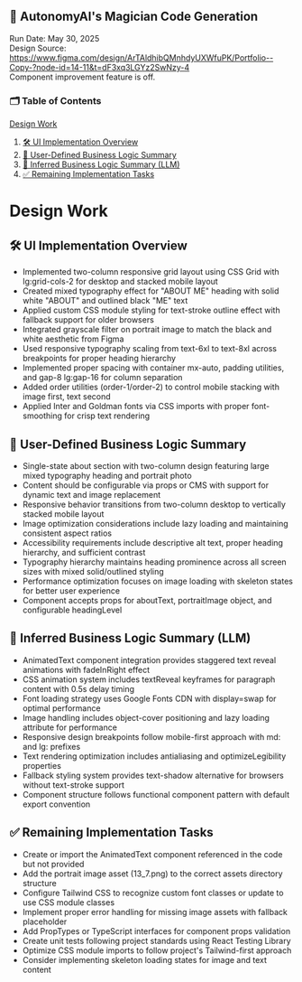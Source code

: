 
## 🧙 AutonomyAI's Magician Code Generation
Run Date: May 30, 2025  
Design Source: https://www.figma.com/design/ArTAldhibQMnhdyUXWfuPK/Portfolio--Copy-?node-id=14-11&t=dF3xq3LGYz2SwNzy-4  
Component improvement feature is off.

### 🗂 Table of Contents
[Design Work](#design-work)
1. [🛠 UI Implementation Overview](#🛠-ui-implementation-overview)
2. [🧠 User-Defined Business Logic Summary](#🧠-user-defined-business-logic-summary)
3. [🤖 Inferred Business Logic Summary (LLM)](#🤖-inferred-business-logic-summary-llm)
4. [✅ Remaining Implementation Tasks](#✅-remaining-implementation-tasks)


# Design Work
## 🛠 UI Implementation Overview
- Implemented two-column responsive grid layout using CSS Grid with lg:grid-cols-2 for desktop and stacked mobile layout
- Created mixed typography effect for "ABOUT ME" heading with solid white "ABOUT" and outlined black "ME" text
- Applied custom CSS module styling for text-stroke outline effect with fallback support for older browsers
- Integrated grayscale filter on portrait image to match the black and white aesthetic from Figma
- Used responsive typography scaling from text-6xl to text-8xl across breakpoints for proper heading hierarchy
- Implemented proper spacing with container mx-auto, padding utilities, and gap-8 lg:gap-16 for column separation
- Added order utilities (order-1/order-2) to control mobile stacking with image first, text second
- Applied Inter and Goldman fonts via CSS imports with proper font-smoothing for crisp text rendering

## 🧠 User-Defined Business Logic Summary
- Single-state about section with two-column design featuring large mixed typography heading and portrait photo
- Content should be configurable via props or CMS with support for dynamic text and image replacement
- Responsive behavior transitions from two-column desktop to vertically stacked mobile layout
- Image optimization considerations include lazy loading and maintaining consistent aspect ratios
- Accessibility requirements include descriptive alt text, proper heading hierarchy, and sufficient contrast
- Typography hierarchy maintains heading prominence across all screen sizes with mixed solid/outlined styling
- Performance optimization focuses on image loading with skeleton states for better user experience
- Component accepts props for aboutText, portraitImage object, and configurable headingLevel

## 🤖 Inferred Business Logic Summary (LLM)
- AnimatedText component integration provides staggered text reveal animations with fadeInRight effect
- CSS animation system includes textReveal keyframes for paragraph content with 0.5s delay timing
- Font loading strategy uses Google Fonts CDN with display=swap for optimal performance
- Image handling includes object-cover positioning and lazy loading attribute for performance
- Responsive design breakpoints follow mobile-first approach with md: and lg: prefixes
- Text rendering optimization includes antialiasing and optimizeLegibility properties
- Fallback styling system provides text-shadow alternative for browsers without text-stroke support
- Component structure follows functional component pattern with default export convention

## ✅ Remaining Implementation Tasks
- Create or import the AnimatedText component referenced in the code but not provided
- Add the portrait image asset (13_7.png) to the correct assets directory structure
- Configure Tailwind CSS to recognize custom font classes or update to use CSS module classes
- Implement proper error handling for missing image assets with fallback placeholder
- Add PropTypes or TypeScript interfaces for component props validation
- Create unit tests following project standards using React Testing Library
- Optimize CSS module imports to follow project's Tailwind-first approach
- Consider implementing skeleton loading states for image and text content
